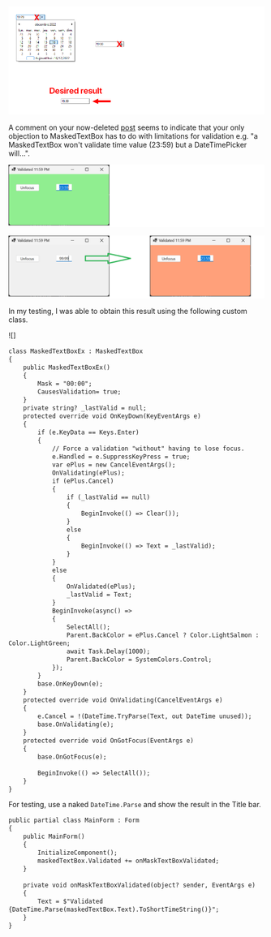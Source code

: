 ![objective](https://github.com/IVSoftware/textbox-with-time-validation/blob/master/textbox-with-time-validation/Screenshots/post.png)

A comment on your now-deleted [post](https://stackoverflow.com/questions/74828557/how-to-disable-showupdown-and-calendar-drop-down-menu-as-well-in-datetimepicker) seems to indicate that your only objection to MaskedTextBox has to do with limitations for validation e.g. "a MaskedTextBox won't validate time value (23:59) but a DateTimePicker will...". 

![valid](https://github.com/IVSoftware/textbox-with-time-validation/blob/master/textbox-with-time-validation/Screenshots/valid.png)

![not-valid](https://github.com/IVSoftware/textbox-with-time-validation/blob/master/textbox-with-time-validation/Screenshots/not-valid.png)

In my testing, I was able to obtain this result using the following custom class.

![]

    class MaskedTextBoxEx : MaskedTextBox
    {
        public MaskedTextBoxEx()
        {
            Mask = "00:00";
            CausesValidation= true;
        }
        private string? _lastValid = null;
        protected override void OnKeyDown(KeyEventArgs e)
        {
            if (e.KeyData == Keys.Enter)
            {
                // Force a validation "without" having to lose focus.
                e.Handled = e.SuppressKeyPress = true;
                var ePlus = new CancelEventArgs();
                OnValidating(ePlus);
                if (ePlus.Cancel)
                {
                    if (_lastValid == null)
                    {
                        BeginInvoke(() => Clear());
                    }
                    else
                    {
                        BeginInvoke(() => Text = _lastValid);
                    }
                }
                else
                {
                    OnValidated(ePlus);
                    _lastValid = Text;
                }
                BeginInvoke(async() =>
                {
                    SelectAll();
                    Parent.BackColor = ePlus.Cancel ? Color.LightSalmon : Color.LightGreen;
                    await Task.Delay(1000);
                    Parent.BackColor = SystemColors.Control;
                });
            }
            base.OnKeyDown(e);
        }
        protected override void OnValidating(CancelEventArgs e)
        {
            e.Cancel = !(DateTime.TryParse(Text, out DateTime unused));
            base.OnValidating(e);
        }
        protected override void OnGotFocus(EventArgs e)
        {
            base.OnGotFocus(e);

            BeginInvoke(() => SelectAll());
        }
    }

For testing, use a naked `DateTime.Parse` and show the result in the Title bar.

    public partial class MainForm : Form
    {
        public MainForm()
        {
            InitializeComponent();
            maskedTextBox.Validated += onMaskTextBoxValidated;
        }

        private void onMaskTextBoxValidated(object? sender, EventArgs e)
        {
            Text = $"Validated {DateTime.Parse(maskedTextBox.Text).ToShortTimeString()}";
        }
    }
